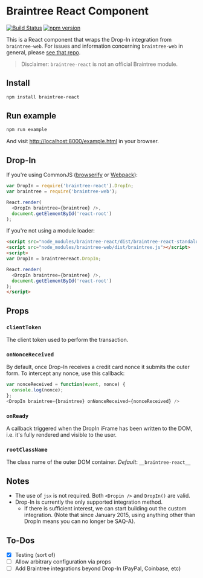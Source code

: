# Braintree React Component 

[![Build Status](https://travis-ci.org/jeffcarp/braintree-react.svg?branch=master)](https://travis-ci.org/jeffcarp/braintree-react) [![npm version](http://img.shields.io/npm/v/braintree-react.svg?style=flat)](https://www.npmjs.org/package/braintree-react)

This is a React component that wraps the Drop-In integration from `braintree-web`. For issues and information concerning `braintree-web` in general, please [see that repo](https://github.com/braintree/braintree-web).

> Disclaimer: `braintree-react` is not an official Braintree module.

## Install

```bash
npm install braintree-react
```

## Run example

```bash
npm run example
```

And visit [http://localhost:8000/example.html](http://localhost:8000/example.html) in your browser.

## Drop-In

If you're using CommonJS ([browserify](http://browserify.org/) or [Webpack](http://webpack.github.io/)):

```js
var DropIn = require('braintree-react').DropIn;
var braintree = require('braintree-web');

React.render(
  <DropIn braintree={braintree} />,
  document.getElementById('react-root')
);
```

If you're not using a module loader:

```html
<script src="node_modules/braintree-react/dist/braintree-react-standalone.js"></script>
<script src="node_modules/braintree-web/dist/braintree.js"></script>
<script>
var DropIn = braintreereact.DropIn;

React.render(
  <DropIn braintree={braintree} />,
  document.getElementById('react-root')
);
</script>
```

## Props

### `clientToken`
The client token used to perform the transaction.

### `onNonceReceived`
By default, once Drop-In receives a credit card nonce it submits the outer form. To intercept any nonce, use this callback:

```js
var nonceReceived = function(event, nonce) {
  console.log(nonce);
};
<DropIn braintree={braintree} onNonceReceived={nonceReceived} />
```

### `onReady`
A callback triggered when the DropIn iFrame has been written to the DOM, i.e. it's fully rendered and visible to the user.

### `rootClassName`
The class name of the outer DOM container.
*Default*: `__braintree-react__`

## Notes
- The use of `jsx` is not required. Both `<Dropin />` and `DropIn()` are valid.
- Drop-In is currently the only supported integration method.
  - If there is sufficient interest, we can start building out the custom integration. (Note that since January 2015, using anything other than DropIn means you can no longer be SAQ-A).

## To-Dos
- [x] Testing (sort of)
- [ ] Allow arbitrary configuration via props
- [ ] Add Braintree integrations beyond Drop-In (PayPal, Coinbase, etc)
